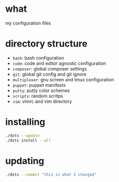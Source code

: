 # what
my configuration files

# directory structure
- <code>bash</code>: bash configuration
- <code>code</code>: code and editor agnostic configuration
- <code>composer</code>: global composer settings
- <code>git</code>: global git config and git ignore
- <code>multiplexer</code>: gnu screen and tmux configuration
- <code>puppet</code>: puppet manifests
- <code>putty</code>: putty color schemes
- <code>scripts</code>: random scritps
- <code>vim</code>: vimrc and vim directory

# installing
```bash
./dots --update
./dots install --all
```

# updating
```bash
./dots --commit "this is what I changed"
```

